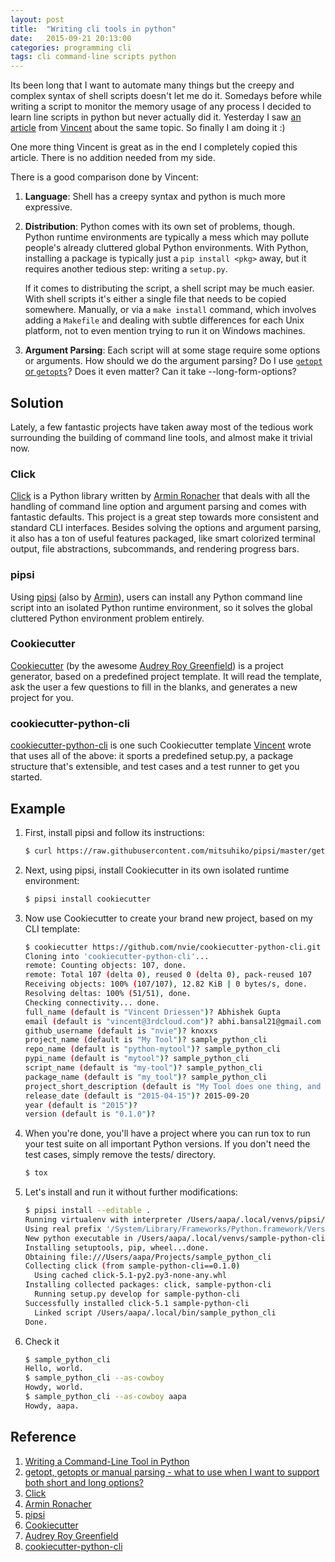```yaml
---
layout: post
title:  "Writing cli tools in python"
date:   2015-09-21 20:13:00
categories: programming cli
tags: cli command-line scripts python
---
```


Its been long that I want to automate many things but the creepy and complex syntax of shell scripts doesn't let me do it. Somedays before while writing a script to monitor the memory usage of any process I decided to learn line scripts in python but never actually did it. Yesterday I saw [an article](http://nvie.com/posts/writing-a-cli-in-python-in-under-60-seconds/) from [Vincent](http://nvie.com/about/) about the same topic. So finally I am doing it :)

One more thing Vincent is great as in the end I completely copied this article. There is no addition needed from my side.

There is a good comparison done by Vincent:

1. **Language**: Shell has a creepy syntax and python is much more expressive.
2. **Distribution**: Python comes with its own set of problems, though. Python runtime environments are typically a mess which may pollute people's already cluttered global Python environments. With Python, installing a package is typically just a `pip install <pkg>` away, but it requires another tedious step: writing a `setup.py`.
    
    If it comes to distributing the script, a shell script may be much easier. With shell scripts it's either a single file that needs to be copied somewhere. Manually, or via a `make install` command, which involves adding a `Makefile` and dealing with subtle differences for each Unix platform, not to even mention trying to run it on Windows machines. 
3. **Argument Parsing**: Each script will at some stage require some options or arguments. How should we do the argument parsing? Do I use [`getopt` or `getopts`](http://unix.stackexchange.com/questions/62950/getopt-getopts-or-manual-parsing-what-to-use-when-i-want-to-support-both-shor)? Does it even matter? Can it take --long-form-options?                

## Solution
Lately, a few fantastic projects have taken away most of the tedious work surrounding the building of command line tools, and almost make it trivial now.

### Click 
[Click](http://click.pocoo.org/) is a Python library written by [Armin Ronacher](https://twitter.com/mitsuhiko) that deals with all the handling of command line option and argument parsing and comes with fantastic defaults. This project is a great step towards more consistent and standard CLI interfaces. Besides solving the options and argument parsing, it also has a ton of useful features packaged, like smart colorized terminal output, file abstractions, subcommands, and rendering progress bars.

### pipsi
Using [pipsi]() (also by [Armin](https://twitter.com/mitsuhiko)), users can install any Python command line script into an isolated Python runtime environment, so it solves the global cluttered Python environment problem entirely.

### Cookiecutter

[Cookiecutter](http://cookiecutter.readthedocs.org/) (by the awesome [Audrey Roy Greenfield](https://twitter.com/audreyr)) is a project generator, based on a predefined project template. It will read the template, ask the user a few questions to fill in the blanks, and generates a new project for you.

### cookiecutter-python-cli

[cookiecutter-python-cli](https://github.com/nvie/cookiecutter-python-cli) is one such Cookiecutter template [Vincent](http://nvie.com/about/) wrote that uses all of the above: it sports a predefined setup.py, a package structure that's extensible, and test cases and a test runner to get you started.

## Example

1. First, install pipsi and follow its instructions:
    
    ```bash
    $ curl https://raw.githubusercontent.com/mitsuhiko/pipsi/master/get-pipsi.py | python
    ```
2. Next, using pipsi, install Cookiecutter in its own isolated runtime environment:
    
    ```bash
    $ pipsi install cookiecutter
    ```
3. Now use Cookiecutter to create your brand new project, based on my CLI template:
    
    ```bash
    $ cookiecutter https://github.com/nvie/cookiecutter-python-cli.git
    Cloning into 'cookiecutter-python-cli'...
    remote: Counting objects: 107, done.
    remote: Total 107 (delta 0), reused 0 (delta 0), pack-reused 107
    Receiving objects: 100% (107/107), 12.82 KiB | 0 bytes/s, done.
    Resolving deltas: 100% (51/51), done.
    Checking connectivity... done.
    full_name (default is "Vincent Driessen")? Abhishek Gupta
    email (default is "vincent@3rdcloud.com")? abhi.bansal21@gmail.com
    github_username (default is "nvie")? knoxxs
    project_name (default is "My Tool")? sample_python_cli
    repo_name (default is "python-mytool")? sample_python_cli
    pypi_name (default is "mytool")? sample_python_cli
    script_name (default is "my-tool")? sample_python_cli
    package_name (default is "my_tool")? sample_python_cli
    project_short_description (default is "My Tool does one thing, and one thing well.")?
    release_date (default is "2015-04-15")? 2015-09-20
    year (default is "2015")?
    version (default is "0.1.0")?
    ```
4. When you're done, you'll have a project where you can run tox to run your test suite on all important Python versions. If you don't need the test cases, simply remove the tests/ directory.
    
    ```bash
    $ tox
    ```
5. Let's install and run it without further modifications:
    
    ```bash
    $ pipsi install --editable .
    Running virtualenv with interpreter /Users/aapa/.local/venvs/pipsi/bin/python
    Using real prefix '/System/Library/Frameworks/Python.framework/Versions/2.7'
    New python executable in /Users/aapa/.local/venvs/sample-python-cli/bin/python
    Installing setuptools, pip, wheel...done.
    Obtaining file:///Users/aapa/Projects/sample_python_cli
    Collecting click (from sample-python-cli==0.1.0)
      Using cached click-5.1-py2.py3-none-any.whl
    Installing collected packages: click, sample-python-cli
      Running setup.py develop for sample-python-cli
    Successfully installed click-5.1 sample-python-cli
      Linked script /Users/aapa/.local/bin/sample_python_cli
    Done.
    ```
6. Check it
    
    ```bash
    $ sample_python_cli
    Hello, world.
    $ sample_python_cli --as-cowboy
    Howdy, world.
    $ sample_python_cli --as-cowboy aapa
    Howdy, aapa.
    ```
    

## Reference

1. [Writing a Command-Line Tool in Python](http://nvie.com/posts/writing-a-cli-in-python-in-under-60-seconds/)
2. [getopt, getopts or manual parsing - what to use when I want to support both short and long options?](http://unix.stackexchange.com/questions/62950/getopt-getopts-or-manual-parsing-what-to-use-when-i-want-to-support-both-shor)
3. [Click](http://click.pocoo.org/)
4. [Armin Ronacher](https://twitter.com/mitsuhiko)
5. [pipsi](https://github.com/mitsuhiko/pipsi#readme)
6. [Cookiecutter](http://cookiecutter.readthedocs.org/)
7. [Audrey Roy Greenfield](https://twitter.com/audreyr)
8. [cookiecutter-python-cli](https://github.com/nvie/cookiecutter-python-cli)